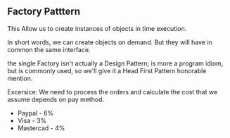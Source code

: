## Factory Patttern

This Allow us to create instances of objects in time execution.

In short words, we can create objects on demand.
But they will have in common the same interface.

the single Factory isn't actually a Design Pattern; is more a program idiom, but is commonly used, so we'll give it a Head First Pattern honorable mention.


Excersice: We need to process the orders and calculate the cost that we assume depends on pay method.

- Paypal - 6%
- Visa - 3%
- Mastercad - 4%